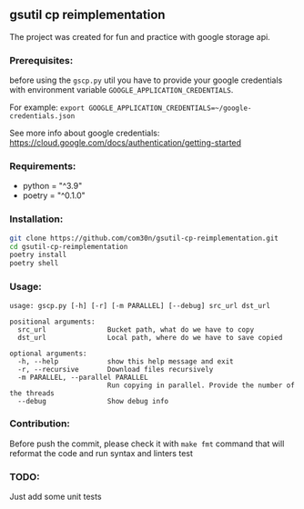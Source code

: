 ## gsutil cp reimplementation
The project was created for fun and practice with google storage api.

### Prerequisites:
before using the `gscp.py` util you have to provide your google credentials
with environment variable `GOOGLE_APPLICATION_CREDENTIALS`. 

For example:
`export GOOGLE_APPLICATION_CREDENTIALS=~/google-credentials.json`

See more info about google credentials: https://cloud.google.com/docs/authentication/getting-started

### Requirements:
- python = "^3.9"
- poetry = "^0.1.0"

### Installation:
```bash
git clone https://github.com/com30n/gsutil-cp-reimplementation.git
cd gsutil-cp-reimplementation
poetry install
poetry shell 
```

### Usage:
```bazaar
usage: gscp.py [-h] [-r] [-m PARALLEL] [--debug] src_url dst_url

positional arguments:
  src_url               Bucket path, what do we have to copy
  dst_url               Local path, where do we have to save copied

optional arguments:
  -h, --help            show this help message and exit
  -r, --recursive       Download files recursively
  -m PARALLEL, --parallel PARALLEL
                        Run copying in parallel. Provide the number of the threads
  --debug               Show debug info
```

### Contribution:
Before push the commit, please check it with `make fmt` command that will reformat the code and run syntax and linters test

### TODO:
Just add some unit tests
